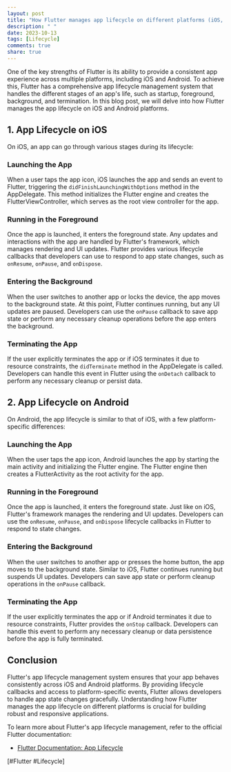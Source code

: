 ```yaml
---
layout: post
title: "How Flutter manages app lifecycle on different platforms (iOS, Android)"
description: " "
date: 2023-10-13
tags: [Lifecycle]
comments: true
share: true
---
```


One of the key strengths of Flutter is its ability to provide a consistent app experience across multiple platforms, including iOS and Android. To achieve this, Flutter has a comprehensive app lifecycle management system that handles the different stages of an app's life, such as startup, foreground, background, and termination. In this blog post, we will delve into how Flutter manages the app lifecycle on iOS and Android platforms.

## 1. App Lifecycle on iOS

On iOS, an app can go through various stages during its lifecycle:

### Launching the App
When a user taps the app icon, iOS launches the app and sends an event to Flutter, triggering the `didFinishLaunchingWithOptions` method in the AppDelegate. This method initializes the Flutter engine and creates the FlutterViewController, which serves as the root view controller for the app.

### Running in the Foreground
Once the app is launched, it enters the foreground state. Any updates and interactions with the app are handled by Flutter's framework, which manages rendering and UI updates. Flutter provides various lifecycle callbacks that developers can use to respond to app state changes, such as `onResume`, `onPause`, and `onDispose`.

### Entering the Background
When the user switches to another app or locks the device, the app moves to the background state. At this point, Flutter continues running, but any UI updates are paused. Developers can use the `onPause` callback to save app state or perform any necessary cleanup operations before the app enters the background.

### Terminating the App
If the user explicitly terminates the app or if iOS terminates it due to resource constraints, the `didTerminate` method in the AppDelegate is called. Developers can handle this event in Flutter using the `onDetach` callback to perform any necessary cleanup or persist data.

## 2. App Lifecycle on Android

On Android, the app lifecycle is similar to that of iOS, with a few platform-specific differences:

### Launching the App
When the user taps the app icon, Android launches the app by starting the main activity and initializing the Flutter engine. The Flutter engine then creates a FlutterActivity as the root activity for the app.

### Running in the Foreground
Once the app is launched, it enters the foreground state. Just like on iOS, Flutter's framework manages the rendering and UI updates. Developers can use the `onResume`, `onPause`, and `onDispose` lifecycle callbacks in Flutter to respond to state changes.

### Entering the Background
When the user switches to another app or presses the home button, the app moves to the background state. Similar to iOS, Flutter continues running but suspends UI updates. Developers can save app state or perform cleanup operations in the `onPause` callback.

### Terminating the App
If the user explicitly terminates the app or if Android terminates it due to resource constraints, Flutter provides the `onStop` callback. Developers can handle this event to perform any necessary cleanup or data persistence before the app is fully terminated.

## Conclusion

Flutter's app lifecycle management system ensures that your app behaves consistently across iOS and Android platforms. By providing lifecycle callbacks and access to platform-specific events, Flutter allows developers to handle app state changes gracefully. Understanding how Flutter manages the app lifecycle on different platforms is crucial for building robust and responsive applications.

To learn more about Flutter's app lifecycle management, refer to the official Flutter documentation:

- [Flutter Documentation: App Lifecycle](https://flutter.dev/docs/development/ui/navigation/lifecycle)

[#Flutter #Lifecycle]